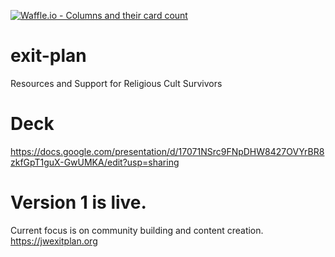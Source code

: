 [![Waffle.io - Columns and their card count](https://badge.waffle.io/codefordenver/exit-plan.svg?columns=all)](https://waffle.io/codefordenver/exit-plan)

# exit-plan

Resources and Support for Religious Cult Survivors

# Deck

https://docs.google.com/presentation/d/17071NSrc9FNpDHW8427OVYrBR8zkfGpT1guX-GwUMKA/edit?usp=sharing


# Version 1 is live.

Current focus is on community building and content creation. 
https://jwexitplan.org

